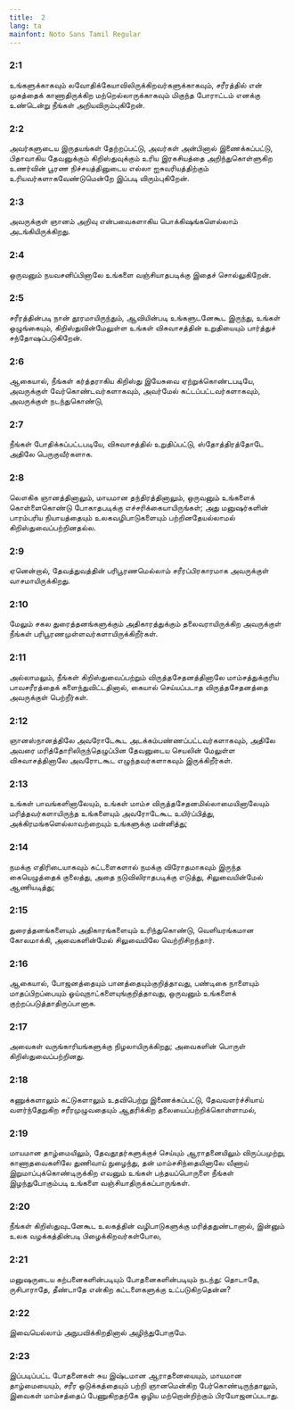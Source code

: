 ```yaml
---
title:  2
lang: ta
mainfont: Noto Sans Tamil Regular
---
```


###  2:1

உங்களுக்காகவும் லவோதிக்கேயாவிலிருக்கிறவர்களுக்காகவும், சரீரத்தில் என் முகத்தைக் காணாதிருக்கிற மற்றெல்லாருக்காகவும் மிகுந்த போராட்டம் எனக்கு உண்டென்று நீங்கள் அறியவிரும்புகிறேன்.

###  2:2

அவர்களுடைய இருதயங்கள் தேற்றப்பட்டு, அவர்கள் அன்பினால் இணைக்கப்பட்டு, பிதாவாகிய தேவனுக்கும் கிறிஸ்துவுக்கும் உரிய இரகசியத்தை அறிந்துகொள்ளுகிற உணர்வின் பூரண நிச்சயத்தினுடைய எல்லா ஐசுவரியத்திற்கும் உரியவர்களாகவேண்டுமென்றே இப்படி விரும்புகிறேன்.

###  2:3

அவருக்குள் ஞானம் அறிவு என்பவைகளாகிய பொக்கிஷங்களெல்லாம் அடங்கியிருக்கிறது.

###  2:4

ஒருவனும் நயவசனிப்பினாலே உங்களை வஞ்சியாதபடிக்கு இதைச் சொல்லுகிறேன்.

###  2:5

சரீரத்தின்படி நான் தூரமாயிருந்தும், ஆவியின்படி உங்களுடனேகூட இருந்து, உங்கள் ஒழுங்கையும், கிறிஸ்துவின்மேலுள்ள உங்கள் விசுவாசத்தின் உறுதியையும் பார்த்துச் சந்தோஷப்படுகிறேன்.

###  2:6

ஆகையால், நீங்கள் கர்த்தராகிய கிறிஸ்து இயேசுவை ஏற்றுக்கொண்டபடியே, அவருக்குள் வேர்கொண்டவர்களாகவும், அவர்மேல் கட்டப்பட்டவர்களாகவும், அவருக்குள் நடந்துகொண்டு,

###  2:7

நீங்கள் போதிக்கப்பட்டபடியே, விசுவாசத்தில் உறுதிப்பட்டு, ஸ்தோத்திரத்தோடே அதிலே பெருகுவீர்களாக.

###  2:8

லௌகிக ஞானத்தினாலும், மாயமான தந்திரத்தினாலும், ஒருவனும் உங்களைக் கொள்ளைகொண்டு போகாதபடிக்கு எச்சரிக்கையாயிருங்கள்; அது மனுஷர்களின் பாரம்பரிய நியாயத்தையும் உலகவழிபாடுகளையும் பற்றினதேயல்லாமல் கிறிஸ்துவைப்பற்றினதல்ல.

###  2:9

ஏனென்றால், தேவத்துவத்தின் பரிபூரணமெல்லாம் சரீரப்பிரகாரமாக அவருக்குள் வாசமாயிருக்கிறது.

###  2:10

மேலும் சகல துரைத்தனங்களுக்கும் அதிகாரத்துக்கும் தலைவராயிருக்கிற அவருக்குள் நீங்கள் பரிபூரணமுள்ளவர்களாயிருக்கிறீர்கள்.

###  2:11

அல்லாமலும், நீங்கள் கிறிஸ்துவைப்பற்றும் விருத்தசேதனத்தினாலே மாம்சத்துக்குரிய பாவசரீரத்தைக் களைந்துவிட்டதினால், கையால் செய்யப்படாத விருத்தசேதனத்தை அவருக்குள் பெற்றீர்கள்.

###  2:12

ஞானஸ்நானத்திலே அவரோடேகூட அடக்கம்பண்ணப்பட்டவர்களாகவும், அதிலே அவரை மரித்தோரிலிருந்தெழுப்பின தேவனுடைய செயலின் மேலுள்ள விசுவாசத்தினாலே அவரோடகூட எழுந்தவர்களாகவும் இருக்கிறீர்கள்.

###  2:13

உங்கள் பாவங்களினாலேயும், உங்கள் மாம்ச விருத்தசேதனமில்லாமையினாலேயும் மரித்தவர்களாயிருந்த உங்களையும் அவரோடேகூட உயிர்ப்பித்து, அக்கிரமங்களெல்லாவற்றையும் உங்களுக்கு மன்னித்து;

###  2:14

நமக்கு எதிரிடையாகவும் கட்டளைகளால் நமக்கு விரோதமாகவும் இருந்த கையெழுத்தைக் குலைத்து, அதை நடுவிலிராதபடிக்கு எடுத்து, சிலுவையின்மேல் ஆணியடித்து;

###  2:15

துரைத்தனங்களையும் அதிகாரங்களையும் உரிந்துகொண்டு, வெளியரங்கமான கோலமாக்கி, அவைகளின்மேல் சிலுவையிலே வெற்றிசிறந்தார்.

###  2:16

ஆகையால், போஜனத்தையும் பானத்தையும்குறித்தாவது, பண்டிகை நாளையும் மாதப்பிறப்பையும் ஓய்வுநாட்களையுங்குறித்தாவது, ஒருவனும் உங்களைக் குற்றப்படுத்தாதிருப்பானாக.

###  2:17

அவைகள் வருங்காரியங்களுக்கு நிழலாயிருக்கிறது; அவைகளின் பொருள் கிறிஸ்துவைப்பற்றினது.

###  2:18

கணுக்களாலும் கட்டுகளாலும் உதவிபெற்று இணைக்கப்பட்டு, தேவவளர்ச்சியாய் வளர்ந்தேறுகிற சரீரமுழுவதையும் ஆதரிக்கிற தலையைப்பற்றிக்கொள்ளாமல்,

###  2:19

மாயமான தாழ்மையிலும், தேவதூதர்களுக்குச் செய்யும் ஆராதனையிலும் விருப்பமுற்று, காணாதவைகளிலே துணிவாய் நுழைந்து, தன் மாம்சசிந்தையினாலே வீணாய் இறுமாப்புக்கொண்டிருக்கிற எவனும் உங்கள் பந்தயப்பொருளை நீங்கள் இழந்துபோகும்படி உங்களை வஞ்சியாதிருக்கப்பாருங்கள்.

###  2:20

நீங்கள் கிறிஸ்துவுடனேகூட உலகத்தின் வழிபாடுகளுக்கு மரித்ததுண்டானால், இன்னும் உலக வழக்கத்தின்படி பிழைக்கிறவர்கள்போல,

###  2:21

மனுஷருடைய கற்பனைகளின்படியும் போதனைகளின்படியும் நடந்து: தொடாதே, ருசிபாராதே, தீண்டாதே என்கிற கட்டளைகளுக்கு உட்படுகிறதென்ன?

###  2:22

இவையெல்லாம் அநுபவிக்கிறதினால் அழிந்துபோகுமே.

###  2:23

இப்படிப்பட்ட போதனைகள் சுய இஷ்டமான ஆராதனையையும், மாயமான தாழ்மையையும், சரீர ஒடுக்கத்தையும் பற்றி ஞானமென்கிற பேர்கொண்டிருந்தாலும், இவைகள் மாம்சத்தைப் பேணுகிறதற்கே ஒழிய மற்றொன்றிற்கும் பிரயோஜனப்படாது.

